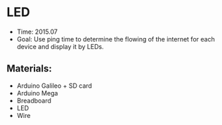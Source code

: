 # LED
- Time: 2015.07
- Goal: Use ping time to determine the flowing of the internet for each device and display it by LEDs.
## Materials: 
- Arduino Galileo + SD card
- Arduino Mega
- Breadboard
- LED
- Wire
